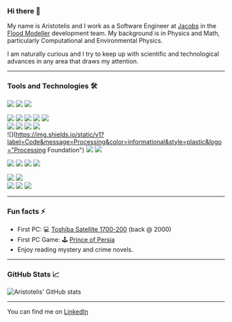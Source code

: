 ### Hi there 👋

My name is Aristotelis and I work as a Software Engineer at [Jacobs](https://www.jacobs.com/) in the [Flood Modeller](https://www.floodmodeller.com/) development team. 
My background is in Physics and Math, particularly Computational and Environmental Physics.

I am naturally curious and I try to keep up with scientific and technological advances in any area that draws my attention.

-----------------

### Tools and Technologies 🛠️

![](https://img.shields.io/static/v1?label=OS&message=Linux&color=success&style=plastic&logo=Linux) 
![](https://img.shields.io/static/v1?label=OS&message=Windows&color=success&style=plastic&logo=Windows) 
![](https://img.shields.io/static/v1?label=OS&message=MacOS&color=success&style=plastic&logo=Apple) 

![](https://img.shields.io/static/v1?label=Code&message=C%2B%2b&color=informational&style=plastic&logo=c%2B%2B) 
![](https://img.shields.io/static/v1?label=Code&message=Fortran&color=informational&style=plastic&logo=Fortran) 
![](https://img.shields.io/static/v1?label=Code&message=Python&color=informational&style=plastic&logo=python) 
![](https://img.shields.io/static/v1?label=Code&message=C&color=informational&style=plastic&logo=c) 
![](https://img.shields.io/static/v1?label=Code&message=CUDA&color=informational&style=plastic&logo=nvidia) <br>
![](https://img.shields.io/static/v1?label=Code&message=R&color=informational&style=plastic&logo=R) 
![](https://img.shields.io/static/v1?label=Code&message=Matlab&color=informational&style=plastic&logo=mathworks) 
![](https://img.shields.io/static/v1?label=Code&message=Jupyter&color=informational&style=plastic&logo=jupyter) 
![](https://img.shields.io/static/v1?label=Code&message=SQLite&color=informational&style=plastic&logo=sqlite) <br>
![](https://img.shields.io/static/v1?label=Code&message=Processing&color=informational&style=plastic&logo="Processing Foundation") 
![](https://img.shields.io/static/v1?label=Shell&message=Bash&color=informational&style=plastic&logo=gnu%20bash) 
![](https://img.shields.io/static/v1?label=Shell&message=PowerShell&color=informational&style=plastic&logo=powershell) 

![](https://img.shields.io/static/v1?label=Tools&message=Visual%20Studio&color=yellow&style=plastic&logo=visual%20studio) 
![](https://img.shields.io/static/v1?label=Tools&message=VS%20Code&color=yellow&style=plastic&logo=visual%20studio%20code) 
![](https://img.shields.io/static/v1?label=Tools&message=Intel%20VTune&color=yellow&style=plastic&logo=intel) 
![](https://img.shields.io/static/v1?label=Tools&message=nvprof&color=yellow&style=plastic&logo=nvidia) 

![](https://img.shields.io/static/v1?label=Productivity&message=Azure&color=green&style=plastic&logo=microsoft%20azure)
![](https://img.shields.io/static/v1?label=Productivity&message=Azure%20DevOps&color=green&style=plastic&logo=azure%20devops) <br>
![](https://img.shields.io/static/v1?label=Productivity&message=MSOffice&color=green&style=plastic&logo=microsoft%20office)
![](https://img.shields.io/static/v1?label=Productivity&message=LibreOffice&color=green&style=plastic&logo=libreoffice)
![](https://img.shields.io/static/v1?label=Productivity&message=Inkscape&color=green&style=plastic&logo=inkscape)

-----------------


### Fun facts ⚡ 

- First PC: 💻 [Toshiba Satellite 1700-200](https://uk.dynabook.com/discontinued-products/satellite-1700-200/) (back @ 2000)
- First PC Game: 🕹️ [Prince of Persia](https://en.wikipedia.org/wiki/Prince_of_Persia_(1989_video_game))
- Enjoy reading mystery and crime novels.

----------------


### GitHub Stats 📈

![Aristotelis' GitHub stats](https://github-readme-stats.vercel.app/api/top-langs/?username=aliakatas&theme=cobalt)


----------------

You can find me on [LinkedIn][1]


[1]: https://www.linkedin.com/in/aliakatas

